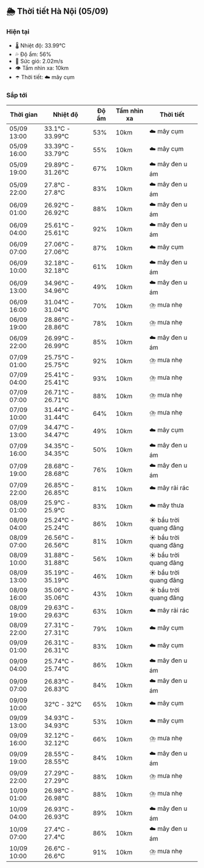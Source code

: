 ## 🌦️ Thời tiết Hà Nội (05/09)

### Hiện tại

- 🌡️ Nhiệt độ: 33.99℃
- 💦 Độ ẩm: 56%
- 💨 Sức gió: 2.02m/s
- 👁️ Tầm nhìn xa: 10km
- ☂️ Thời tiết: ☁️ mây cụm

### Sắp tới

| Thời gian | Nhiệt độ | Độ ẩm | Tầm nhìn xa | Thời tiết |
| --- | --- | --- | --- | --- |
| 05/09 13:00 | 33.1℃ - 33.99℃ | 53% | 10km | ☁️ mây cụm |
| 05/09 16:00 | 33.39℃ - 33.79℃ | 55% | 10km | ☁️ mây cụm |
| 05/09 19:00 | 29.89℃ - 31.26℃ | 67% | 10km | ☁️ mây đen u ám |
| 05/09 22:00 | 27.8℃ - 27.8℃ | 83% | 10km | ☁️ mây đen u ám |
| 06/09 01:00 | 26.92℃ - 26.92℃ | 88% | 10km | ☁️ mây đen u ám |
| 06/09 04:00 | 25.61℃ - 25.61℃ | 92% | 10km | ☁️ mây đen u ám |
| 06/09 07:00 | 27.06℃ - 27.06℃ | 87% | 10km | ☁️ mây cụm |
| 06/09 10:00 | 32.18℃ - 32.18℃ | 61% | 10km | ☁️ mây đen u ám |
| 06/09 13:00 | 34.96℃ - 34.96℃ | 49% | 10km | ☁️ mây đen u ám |
| 06/09 16:00 | 31.04℃ - 31.04℃ | 70% | 10km | ⛈️ mưa nhẹ |
| 06/09 19:00 | 28.86℃ - 28.86℃ | 78% | 10km | ⛈️ mưa nhẹ |
| 06/09 22:00 | 26.99℃ - 26.99℃ | 85% | 10km | ☁️ mây đen u ám |
| 07/09 01:00 | 25.75℃ - 25.75℃ | 92% | 10km | ⛈️ mưa nhẹ |
| 07/09 04:00 | 25.41℃ - 25.41℃ | 93% | 10km | ⛈️ mưa nhẹ |
| 07/09 07:00 | 26.71℃ - 26.71℃ | 88% | 10km | ⛈️ mưa nhẹ |
| 07/09 10:00 | 31.44℃ - 31.44℃ | 64% | 10km | ⛈️ mưa nhẹ |
| 07/09 13:00 | 34.47℃ - 34.47℃ | 49% | 10km | ☁️ mây cụm |
| 07/09 16:00 | 34.35℃ - 34.35℃ | 50% | 10km | ☁️ mây đen u ám |
| 07/09 19:00 | 28.68℃ - 28.68℃ | 76% | 10km | ☁️ mây đen u ám |
| 07/09 22:00 | 26.85℃ - 26.85℃ | 81% | 10km | ☁️ mây rải rác |
| 08/09 01:00 | 25.9℃ - 25.9℃ | 83% | 10km | ☁️ mây thưa |
| 08/09 04:00 | 25.24℃ - 25.24℃ | 86% | 10km | ☀️ bầu trời quang đãng |
| 08/09 07:00 | 26.56℃ - 26.56℃ | 81% | 10km | ☀️ bầu trời quang đãng |
| 08/09 10:00 | 31.88℃ - 31.88℃ | 56% | 10km | ☀️ bầu trời quang đãng |
| 08/09 13:00 | 35.19℃ - 35.19℃ | 46% | 10km | ☀️ bầu trời quang đãng |
| 08/09 16:00 | 35.06℃ - 35.06℃ | 43% | 10km | ☀️ bầu trời quang đãng |
| 08/09 19:00 | 29.63℃ - 29.63℃ | 63% | 10km | ☁️ mây rải rác |
| 08/09 22:00 | 27.31℃ - 27.31℃ | 79% | 10km | ☁️ mây cụm |
| 09/09 01:00 | 26.31℃ - 26.31℃ | 83% | 10km | ☁️ mây cụm |
| 09/09 04:00 | 25.74℃ - 25.74℃ | 86% | 10km | ☁️ mây đen u ám |
| 09/09 07:00 | 26.83℃ - 26.83℃ | 84% | 10km | ☁️ mây đen u ám |
| 09/09 10:00 | 32℃ - 32℃ | 65% | 10km | ☁️ mây cụm |
| 09/09 13:00 | 34.93℃ - 34.93℃ | 53% | 10km | ☁️ mây cụm |
| 09/09 16:00 | 32.12℃ - 32.12℃ | 66% | 10km | ⛈️ mưa nhẹ |
| 09/09 19:00 | 28.55℃ - 28.55℃ | 84% | 10km | ☁️ mây đen u ám |
| 09/09 22:00 | 27.29℃ - 27.29℃ | 88% | 10km | ⛈️ mưa nhẹ |
| 10/09 01:00 | 26.98℃ - 26.98℃ | 88% | 10km | ⛈️ mưa nhẹ |
| 10/09 04:00 | 26.93℃ - 26.93℃ | 89% | 10km | ☁️ mây đen u ám |
| 10/09 07:00 | 27.4℃ - 27.4℃ | 86% | 10km | ☁️ mây đen u ám |
| 10/09 10:00 | 26.6℃ - 26.6℃ | 91% | 10km | ⛈️ mưa nhẹ |
